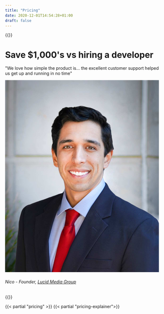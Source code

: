 ```yaml
---
title: "Pricing"
date: 2020-12-01T14:54:28+01:00
draft: false
---
```


{{<rawhtml>}}
<h1 class="text-gray-800 text-3xl md:text-4xl lg:text-5xl font-bold mb-2 md:mb-4 lg:mb-8">
    Save $1,000's vs hiring a developer
</h1>
 <div class="w-full md:w-1/2 mx-auto rounded-lg bg-white border border-gray-200 p-5 text-gray-800 font-light">
    <div class="w-full">
        <p class="text-lg leading-tight"><span class="text-lg leading-none italic font-bold text-gray-400 mr-1">"</span>We love how simple the product is... the excellent customer support helped us get up and running in no time<span class="text-lg leading-none italic font-bold text-gray-400 ml-1">"</span></p>
    </div>
    <div class="w-full flex mt-4 items-center">
        <div class="overflow-hidden rounded-full w-10 h-10 bg-gray-50 border border-gray-200">
            <img src="/img/testimonials/testimonial-nico.jpeg" alt="">
        </div>
        <div class="flex-grow pl-3">
            <h6 class="font-bold text-sm uppercase text-gray-600">Nico - Founder, <a href="https://www.lucidmediasd.com?utm_source=pricewell" class="ml-1">Lucid Media Group</a>
        </div>
    </div>
</div>
{{</rawhtml>}}

{{< partial "pricing" >}}
{{< partial "pricing-explainer">}}